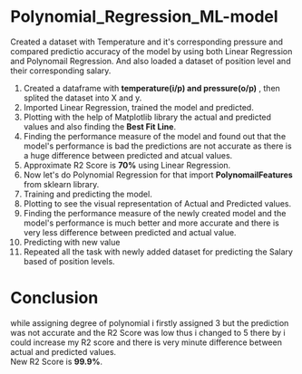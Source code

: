 # Polynomial_Regression_ML-model
Created a dataset with Temperature and it's corresponding pressure and compared predictio accuracy of the model by using both Linear Regression and Polynomail Regression. And also loaded a dataset of position level and their corresponding salary. <br>
1. Created a dataframe with __temperature(i/p) and pressure(o/p)__ , then splited the dataset into X and y.
2. Imported Linear Regression, trained the model and predicted.
3. Plotting with the help of Matplotlib library the actual and predicted values and also finding the **Best Fit Line**.
4. Finding the performance measure of the model and found out that the model's performance is bad the predictions are not accurate as there is a huge difference between predicted and atcual values.
5. Approximate R2 Score is **70%** using Linear Regression.
6. Now let's do Polynomial Regression for that import __PolynomailFeatures__ from sklearn library.
7. Training and predicting the model.
8. Plotting to see the visual representation of Actual and Predicted values.
9. Finding the performance measure of the newly created model and the model's performance is much better and more accurate and there is very less difference between predicted and actual value.
10. Predicting with new value
11. Repeated all the task with newly added dataset for predicting the Salary based of position levels.
# Conclusion
while assigning degree of polynomial i firstly assigned 3 but the prediction was not accurate and the R2 Score was low thus i changed to 5 there by i could increase my R2 score and there is very minute difference between actual and predicted values. <br>
New R2 Score is __99.9%__.
